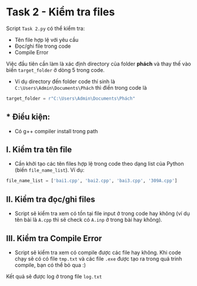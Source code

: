 # Task 2 - Kiểm tra files
Script `Task 2.py` có thể kiểm tra:
- Tên file hợp lệ với yêu cầu
- Đọc/ghi file trong code
- Compile Error

Việc đầu tiên cần làm là xác định directory của folder **phách** và thay thế vào biến `target_folder` ở dòng 5 trong code.
- Ví dụ directory đến folder code thí sinh là `C:\Users\Admin\Documents\Phách` thì điền trong code là
```py
target_folder = r"C:\Users\Admin\Documents\Phách"
```

## * Điều kiện:
- Có g++ compiler install trong path

## I. Kiểm tra tên file
- Cần khởi tạo các tên files hợp lệ trong code theo dạng list của Python (biến `file_name_list`). Ví dụ:
```py
file_name_list = ['bai1.cpp', 'bai2.cpp', 'bai3.cpp', '309A.cpp']
```

## II. Kiểm tra đọc/ghi files
- Script sẽ kiểm tra xem có tồn tại file input ở trong code hay không (ví dụ tên bài là `A.cpp` thì sẽ check có `A.inp` ở trong bài hay không).

## III. Kiểm tra Compile Error
- Script sẽ kiểm tra xem có compile được các file hay không. Khi code chạy sẽ có có file `tmp.txt` và các file `.exe` được tạo ra trong quá trinh compile, bạn có thể bỏ qua :)

Kết quả sẽ được log ở trong file `log.txt`
